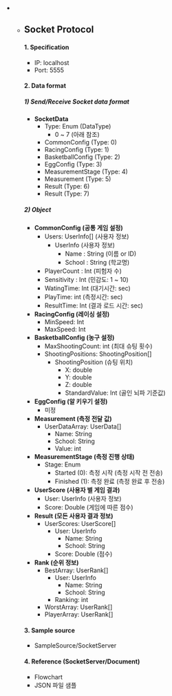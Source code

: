 - - ## Socket Protocol
  
    #### 1. Specification
  
    - IP: localhost
    - Port: 5555
  
    #### 2. Data format
  
    ##### 1) Send/Receive Socket data format
  
    - **SocketData**
      - Type: Enum (DataType)
        - 0 ~ 7 (아래 참조)
      - CommonConfig (Type: 0)
      - RacingConfig (Type: 1)
      - BasketballConfig (Type: 2)
      - EggConfig (Type: 3)
      - MeasurementStage (Type: 4)
      - Measurement (Type: 5)
      - Result (Type: 6)
      - Result (Type: 7)
  
    
  
    ##### 2) Object
  
    - **CommonConfig (공통 게임 설정)**
      - Users: UserInfo[] (사용자 정보)
        - UserInfo (사용자 정보)
          - Name : String (이름 or ID)
          - School : String (학교명)
      - PlayerCount : Int (피험자 수)
      - Sensitivity : Int (민감도: 1 ~ 10)
      - WatingTime: Int (대기시간: sec)
      - PlayTime: int (측정시간: sec)
      - ResultTime: Int (결과 로드 시간: sec)
    - **RacingConfig (레이싱 설정)**
      - MinSpeed: Int
      - MaxSpeed: Int
    - **BasketballConfig (농구 설정)**
      - MaxShootingCount: int (최대 슈팅 횟수)
      - ShootingPositions: ShootingPosition[]
        - ShootingPosition (슈팅 위치)
          - X: double
          - Y: double
          - Z: double
          - StandardValue: Int (골인 뇌파 기준값)
    - **EggConfig (알 키우기 설정)**
      - 미정
    - **Measurement (측정 전달 값)**
      - UserDataArray: UserData[]
        - Name: String
        - School: String
        - Value: int
    - **MeasurementStage (측정 진행 상태)**
      - Stage: Enum
        - Started (0): 측정 시작 (측정 시작 전 전송)
        - Finished (1): 측정 완료  (측정 완료  후 전송)
    - **UserScore (사용자 별 게임 결과)**
      - User: UserInfo (사용자 정보)
      - Score:  Double (게임에 따른 점수)
    - **Result (모든 사용자 결과 정보)**
      - UserScores: UserScore[]
        - User: UserInfo
          - Name: String 
          - School: String
        - Score: Double (점수)
    - **Rank (순위 정보)**
      - BestArray: UserRank[]
        - User: UserInfo
          - Name: String 
          - School: String
        - Ranking: int
      - WorstArray: UserRank[]
      - PlayerArray: UserRank[]
  
    #### 3. Sample source
  
    - SampleSource/SocketServer
  
    #### 4. Reference (SocketServer/Document)
  
    - Flowchart
    - JSON 파일 샘플
